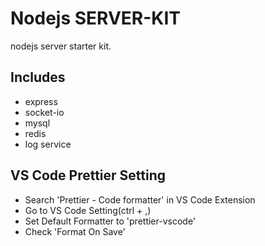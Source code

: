 # Nodejs SERVER-KIT

nodejs server starter kit.

## Includes

-   express
-   socket-io
-   mysql
-   redis
-   log service

## VS Code Prettier Setting

-   Search 'Prettier - Code formatter' in VS Code Extension
-   Go to VS Code Setting(ctrl + ,)
-   Set Default Formatter to 'prettier-vscode'
-   Check 'Format On Save'
